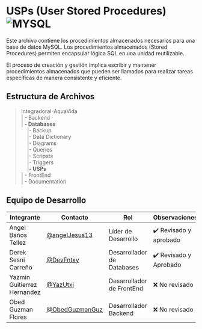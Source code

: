 # USPs (User Stored Procedures) ![MYSQL](https://img.shields.io/badge/MySQL-00000F?style=for-the-badge&logo=mysql&logoColor=white)

Este archivo contiene los procedimientos almacenados necesarios para una base de datos MySQL. Los procedimientos almacenados (Stored Procedures) permiten encapsular lógica SQL en una unidad reutilizable.

El proceso de creación y gestión implica escribir y mantener procedimientos almacenados que pueden ser llamados para realizar tareas específicas de manera consistente y eficiente.

## Estructura de Archivos

> IntegradoraI-AquaVida<br>
> | - Backend <br> 
> | **- Databases**<br>
&nbsp;&nbsp;&nbsp;&nbsp;|- Backup<br>
&nbsp;&nbsp;&nbsp;&nbsp;|- Data Dictionary<br>
&nbsp;&nbsp;&nbsp;&nbsp;|- Diagrams<br>
&nbsp;&nbsp;&nbsp;&nbsp;|- Queries<br>
&nbsp;&nbsp;&nbsp;&nbsp;|- Scripsts<br>
&nbsp;&nbsp;&nbsp;&nbsp;|- Triggers<br>
&nbsp;&nbsp;&nbsp;&nbsp;|**- USPs**<br>
> | - FrontEnd <br>
> | - Documentation<br>

## Equipo de Desarrollo

|Integrante|Contacto|Rol|Observaciones|
|------------|--------|---|---|
|Angel Baños Tellez|[@angelJesus13](https://github.com/angelJesus13)|Líder de Desarrollo|✔️ Revisado y aprobado|
|Derek Sesni Carreño|[@DevFntxy](https://github.com/DevFntxy)|Desarrollador de Databases|✔️ Revisado y Aprobado|
|Yazmin Guitierrez Hernandez|[@YazUtxj](https://github.com/YazUtxj)|Desarrollador de FrontEnd|❌ No revisado|
|Obed Guzman Flores|[@ObedGuzmanGuz](https://github.com/ObedGuzmanGuz)|Desarrollador Backend|❌ No revisado|